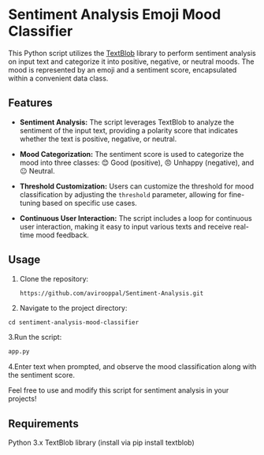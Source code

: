 # Sentiment Analysis Emoji Mood Classifier

This Python script utilizes the [TextBlob](https://textblob.readthedocs.io/en/dev/) library to perform sentiment analysis on input text and categorize it into positive, negative, or neutral moods. The mood is represented by an emoji and a sentiment score, encapsulated within a convenient data class.

## Features

- **Sentiment Analysis:** The script leverages TextBlob to analyze the sentiment of the input text, providing a polarity score that indicates whether the text is positive, negative, or neutral.

- **Mood Categorization:** The sentiment score is used to categorize the mood into three classes: 😊 Good (positive), 😠 Unhappy (negative), and 😐 Neutral.

- **Threshold Customization:** Users can customize the threshold for mood classification by adjusting the `threshold` parameter, allowing for fine-tuning based on specific use cases.

- **Continuous User Interaction:** The script includes a loop for continuous user interaction, making it easy to input various texts and receive real-time mood feedback.

## Usage

1. Clone the repository:
   ```bash
   https://github.com/avirooppal/Sentiment-Analysis.git
2. Navigate to the project directory:

```baseh
cd sentiment-analysis-mood-classifier
```
3.Run the script:
```bash
app.py
```
4.Enter text when prompted, and observe the mood classification along with the sentiment score.

Feel free to use and modify this script for sentiment analysis in your projects!

## Requirements
Python 3.x
TextBlob library (install via pip install textblob)
